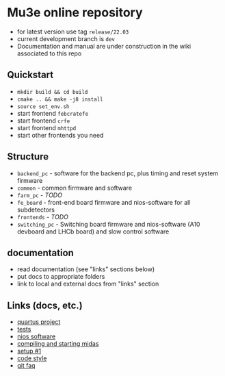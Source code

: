 # Mu3e online repository

- for latest version use tag `release/22.03`
- current development branch is `dev`
- Documentation and manual are under construction in the wiki associated to this repo

## Quickstart

- `mkdir build && cd build`
- `cmake .. && make -j8 install`
- `source set_env.sh`
- start frontend `febcratefe`
- start frontend `crfe`
- start frontend `mhttpd`
- start other frontends you need

## Structure

- `backend_pc` - software for the backend pc, plus timing and reset system firmware
- `common` - common firmware and software
- `farm_pc` - _TODO_
- `fe_board` - front-end board firmware and nios-software for all subdetectors
- `frontends` - _TODO_
- `switching_pc` - Switching board firmware and nios-software (A10 devboard and LHCb board) and slow control software

## documentation

- read documentation (see "links" sections below)
- put docs to appropriate folders
- link to local and external docs from "links" section

## Links (docs, etc.)

- [quartus project](docs/quartus.md)
- [tests](docs/tests.md)
- [nios software](docs/nios.md)
- [compiling and starting midas](docs/midas.md)
- [setup #1](docs/setup1.md)
- [code style](docs/style.md)
- [git faq](docs/git.md)
